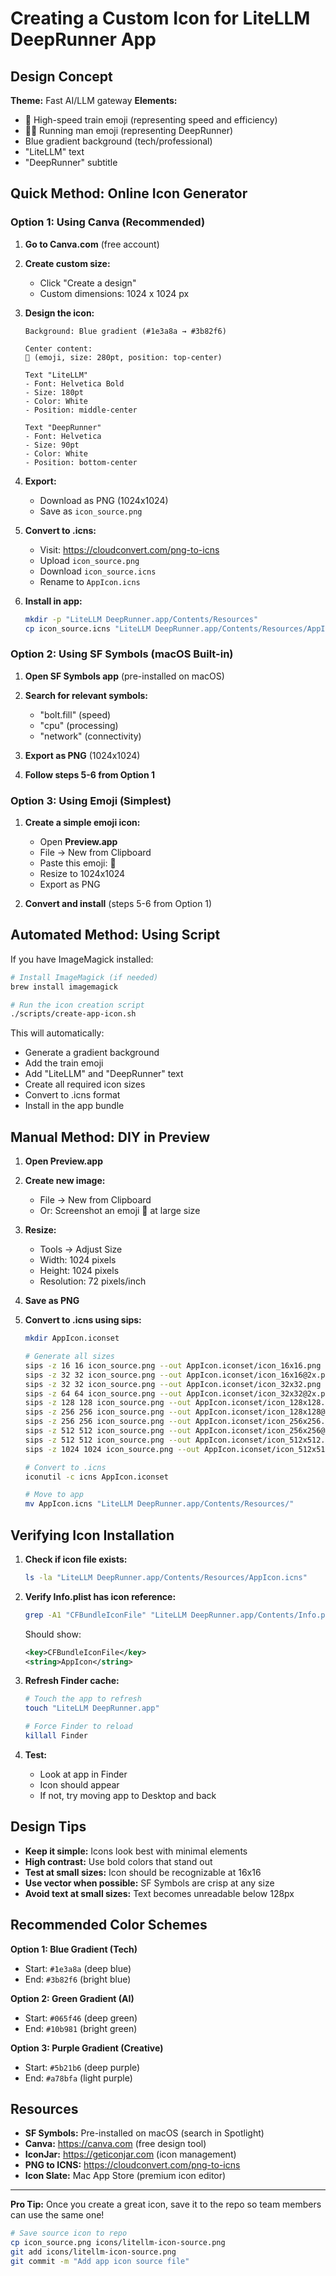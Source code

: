 # Creating a Custom Icon for LiteLLM DeepRunner App

## Design Concept

**Theme:** Fast AI/LLM gateway
**Elements:**
- 🚅 High-speed train emoji (representing speed and efficiency)
- 🏃‍♂️ Running man emoji (representing DeepRunner)
- Blue gradient background (tech/professional)
- "LiteLLM" text
- "DeepRunner" subtitle

## Quick Method: Online Icon Generator

### Option 1: Using Canva (Recommended)

1. **Go to Canva.com** (free account)

2. **Create custom size:**
   - Click "Create a design"
   - Custom dimensions: 1024 x 1024 px

3. **Design the icon:**
   ```
   Background: Blue gradient (#1e3a8a → #3b82f6)

   Center content:
   🚅 (emoji, size: 280pt, position: top-center)

   Text "LiteLLM"
   - Font: Helvetica Bold
   - Size: 180pt
   - Color: White
   - Position: middle-center

   Text "DeepRunner"
   - Font: Helvetica
   - Size: 90pt
   - Color: White
   - Position: bottom-center
   ```

4. **Export:**
   - Download as PNG (1024x1024)
   - Save as `icon_source.png`

5. **Convert to .icns:**
   - Visit: https://cloudconvert.com/png-to-icns
   - Upload `icon_source.png`
   - Download `icon_source.icns`
   - Rename to `AppIcon.icns`

6. **Install in app:**
   ```bash
   mkdir -p "LiteLLM DeepRunner.app/Contents/Resources"
   cp icon_source.icns "LiteLLM DeepRunner.app/Contents/Resources/AppIcon.icns"
   ```

### Option 2: Using SF Symbols (macOS Built-in)

1. **Open SF Symbols app** (pre-installed on macOS)

2. **Search for relevant symbols:**
   - "bolt.fill" (speed)
   - "cpu" (processing)
   - "network" (connectivity)

3. **Export as PNG** (1024x1024)

4. **Follow steps 5-6 from Option 1**

### Option 3: Using Emoji (Simplest)

1. **Create a simple emoji icon:**
   - Open **Preview.app**
   - File → New from Clipboard
   - Paste this emoji: 🚅
   - Resize to 1024x1024
   - Export as PNG

2. **Convert and install** (steps 5-6 from Option 1)

## Automated Method: Using Script

If you have ImageMagick installed:

```bash
# Install ImageMagick (if needed)
brew install imagemagick

# Run the icon creation script
./scripts/create-app-icon.sh
```

This will automatically:
- Generate a gradient background
- Add the train emoji
- Add "LiteLLM" and "DeepRunner" text
- Create all required icon sizes
- Convert to .icns format
- Install in the app bundle

## Manual Method: DIY in Preview

1. **Open Preview.app**

2. **Create new image:**
   - File → New from Clipboard
   - Or: Screenshot an emoji 🚅 at large size

3. **Resize:**
   - Tools → Adjust Size
   - Width: 1024 pixels
   - Height: 1024 pixels
   - Resolution: 72 pixels/inch

4. **Save as PNG**

5. **Convert to .icns using sips:**
   ```bash
   mkdir AppIcon.iconset

   # Generate all sizes
   sips -z 16 16 icon_source.png --out AppIcon.iconset/icon_16x16.png
   sips -z 32 32 icon_source.png --out AppIcon.iconset/icon_16x16@2x.png
   sips -z 32 32 icon_source.png --out AppIcon.iconset/icon_32x32.png
   sips -z 64 64 icon_source.png --out AppIcon.iconset/icon_32x32@2x.png
   sips -z 128 128 icon_source.png --out AppIcon.iconset/icon_128x128.png
   sips -z 256 256 icon_source.png --out AppIcon.iconset/icon_128x128@2x.png
   sips -z 256 256 icon_source.png --out AppIcon.iconset/icon_256x256.png
   sips -z 512 512 icon_source.png --out AppIcon.iconset/icon_256x256@2x.png
   sips -z 512 512 icon_source.png --out AppIcon.iconset/icon_512x512.png
   sips -z 1024 1024 icon_source.png --out AppIcon.iconset/icon_512x512@2x.png

   # Convert to .icns
   iconutil -c icns AppIcon.iconset

   # Move to app
   mv AppIcon.icns "LiteLLM DeepRunner.app/Contents/Resources/"
   ```

## Verifying Icon Installation

1. **Check if icon file exists:**
   ```bash
   ls -la "LiteLLM DeepRunner.app/Contents/Resources/AppIcon.icns"
   ```

2. **Verify Info.plist has icon reference:**
   ```bash
   grep -A1 "CFBundleIconFile" "LiteLLM DeepRunner.app/Contents/Info.plist"
   ```

   Should show:
   ```xml
   <key>CFBundleIconFile</key>
   <string>AppIcon</string>
   ```

3. **Refresh Finder cache:**
   ```bash
   # Touch the app to refresh
   touch "LiteLLM DeepRunner.app"

   # Force Finder to reload
   killall Finder
   ```

4. **Test:**
   - Look at app in Finder
   - Icon should appear
   - If not, try moving app to Desktop and back

## Design Tips

- **Keep it simple:** Icons look best with minimal elements
- **High contrast:** Use bold colors that stand out
- **Test at small sizes:** Icon should be recognizable at 16x16
- **Use vector when possible:** SF Symbols are crisp at any size
- **Avoid text at small sizes:** Text becomes unreadable below 128px

## Recommended Color Schemes

**Option 1: Blue Gradient (Tech)**
- Start: `#1e3a8a` (deep blue)
- End: `#3b82f6` (bright blue)

**Option 2: Green Gradient (AI)**
- Start: `#065f46` (deep green)
- End: `#10b981` (bright green)

**Option 3: Purple Gradient (Creative)**
- Start: `#5b21b6` (deep purple)
- End: `#a78bfa` (light purple)

## Resources

- **SF Symbols:** Pre-installed on macOS (search in Spotlight)
- **Canva:** https://canva.com (free design tool)
- **IconJar:** https://geticonjar.com (icon management)
- **PNG to ICNS:** https://cloudconvert.com/png-to-icns
- **Icon Slate:** Mac App Store (premium icon editor)

---

**Pro Tip:** Once you create a great icon, save it to the repo so team members can use the same one!

```bash
# Save source icon to repo
cp icon_source.png icons/litellm-icon-source.png
git add icons/litellm-icon-source.png
git commit -m "Add app icon source file"
```
